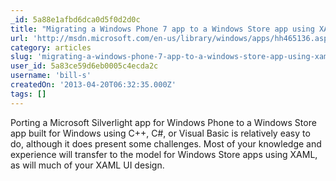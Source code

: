 ```yaml
---
_id: 5a88e1afbd6dca0d5f0d2d0c
title: "Migrating a Windows Phone 7 app to a Windows Store app using XAML"
url: 'http://msdn.microsoft.com/en-us/library/windows/apps/hh465136.aspx#mapping'
category: articles
slug: 'migrating-a-windows-phone-7-app-to-a-windows-store-app-using-xaml'
user_id: 5a83ce59d6eb0005c4ecda2c
username: 'bill-s'
createdOn: '2013-04-20T06:32:35.000Z'
tags: []
---
```


Porting a Microsoft Silverlight app for Windows Phone to a Windows Store app built for Windows using C++, C#, or Visual Basic is relatively easy to do, although it does present some challenges. Most of your knowledge and experience will transfer to the model for Windows Store apps using XAML, as will much of your XAML UI design.
